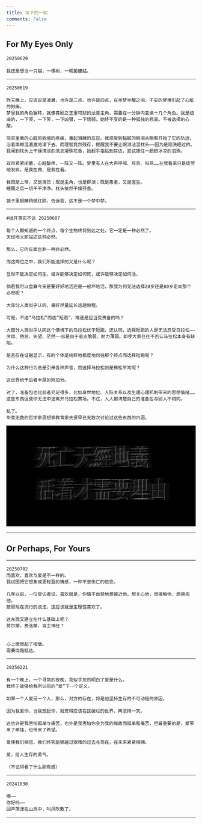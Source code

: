 ```yaml
---
title: 写下的一切
comments: False
---
```



## For My Eyes Only
    
    20250629

    我还是想当一只猫，一棵树，一朝菌蟪蛄。  
--- 
    20250619
    
    昨天晚上，应该说是凌晨，也许是三点、也许是四点，在半梦半醒之间，不安的梦境引起了心脏的揪痛。  
    梦里我的角色辗转，就像喜剧之王里可悲的龙套主角，需要在一分钟内变换十几个角色。我是扭曲的，一下哭，一下笑，一下凶狠，一下懦弱，始终不变的是一种孤独的悲哀。不被选择的心酸。 
     
    现实里我的心脏的收缩的疼痛，激起泪腺的反应。我感受到黏腻的眼泪从眼眶开始了它的轨迹，沿着面颊湿漉漉地滚下去。而理智竟然残存，提醒我不要让眼泪沾湿枕头——因为是刚洗晒过的。我闻到枕头上干燥清淡的洗衣凝珠花香，抬起手指贴到耳边，尝试接住一趟趟冰凉的泪珠。 

    双目紧紧闭着，心脏酸疼，一阵又一阵。梦里有人在大声呼喊、斥责、叫骂……在我看来只是徒劳地发疯。是我在做、是我在看。 

    我既是上帝，又是演员；既是主角，也是群演；既是患者，又是医生。  
    睡醒之后一切干干净净。枕头依然干燥芬香。  

    镜子里眼睛稍微红肿，告诉我，这不是一个梦中梦。 
---
    #抛开事实不谈 20250607
   
    每个人都知道的一个终点，每个生物终将到达之处，它一定是一种必然了。
    天经地义即描述这种必然。  

    那么，它的反面岂非一种非必然。  

    而这两位之中，我们所能选择的又是什么呢？ 

    显然不能决定如何生，或许能够决定如何死，或许能够决定如何活。

    倘若我可以盘算今天是要好好地活还是一般坏地活，那我为何无法选择20岁还是80岁走向那个必然呢？  

    大部分人类似乎认同，最好尽量延长这趟旅程。  

    可是，不选“马拉松”而选“短跑”，难道是应当受责备的吗？ 

    大部分人类似乎认同这个情境下的马拉松优于短跑，还认同，选择短跑的人是无法忍受马拉松——厌烦、倦怠、失望、茫然——总是由于意志脆弱、耐力薄弱。即使大家往往不否认马拉松本身有缺陷。  

    是否存在证据显示，有的个体是纯粹地极度地向往那个终点而选择短跑呢？  

    为什么这种行为总是引来各种声音，而选择马拉松则是稀松平常呢？ 

    这世界给予后者丰厚的附加分。  

    对了，准备包也比前者充足得多，比如身世地位、人际关系以及生理心理机制带来的思想情绪……这些东西促使你无法中途离开马拉松赛场。不过，人人都清楚自己的准备包与别人不相同。  

    乱了。  
    毕竟无数的哲学家思想家教育家先贤早已无数次讨论过这些东西的内涵。  

![](../pic/death.jpg)

---

## Or Perhaps, For Yours

---   
    20250702  
    而喜欢，喜欢与爱是不一样的。  
    我试图把它想象成更轻盈的情感，一种不至伤亡的依恋。  

    几年以前，一位受访者说，喜欢就是，你情不自禁地想接近他，想关心他，想接触他，想拥抱他。  
    按照现在流行的说法，这应该就是生理性喜欢了。 

    这东西又建立在什么基础上呢？  
    荷尔蒙，费洛蒙，自主神经？  


    心上微微起了褶皱。 
    需要绕路抵达。  

---    
    20250221  

    有一个晚上，一个寻常的夜晚，我似乎忽然明白了爱是什么。  
    我终于能够给我所认同的“爱”下一个定义。  

    如果一个人爱另一个人，那么，对方的存在，将是他坚持生存的不可动摇的原因。  

    因为我爱你，当我想起你，就觉得应该在这破烂的世界，再坚持一天。  

    这也许是我害怕孤单与痛苦，也许是我害怕你会为我的缘故而孤单和痛苦，但最重要的是，爱带来了牵挂，也带来了希望。  

    爱使我们相信，我们终究能够越过艰难的过去与现在，在未来紧紧相拥。  

    爱，给人生存的勇气。  

    （不记得看了什么剧有感）  
---     
    20241030  

    喂——  
    你好吗——  
    回声荡漾在山岚中，叫风吹散了。  

--- 

